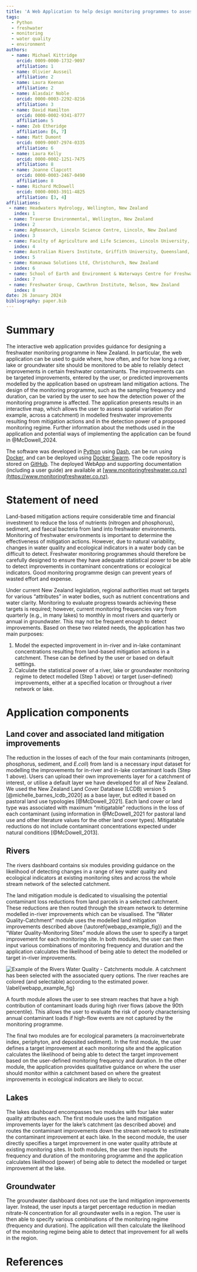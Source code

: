 ```yaml
---
title: 'A Web Application to help design monitoring programmes to assess the effectiveness of freshwater restoration actions in New Zealand'
tags:
  - Python
  - freshwater
  - monitoring
  - water quality
  - environment
authors:
  - name: Michael Kittridge
    orcid: 0009-0000-1732-9097
    affiliation: 1
  - name: Olivier Ausseil
    affiliation: 2
  - name: Laura Keenan
    affiliation: 2
  - name: Alasdair Noble 
    orcid: 0000-0003-2292-8216
    affiliation: 3
  - name: David Hamilton
    orcid: 0000-0002-9341-8777
    affiliation: 5
  - name: Zeb Etheridge
    affiliation: [6, 7]
  - name: Matt Dumont
    orcid: 0009-0007-2974-0335
    affiliation: 6
  - name: Laura Kelly
    orcid: 0000-0002-1251-7475
    affiliation: 8
  - name: Joanne Clapcott
    orcid: 0000-0003-2467-0490
    affiliation: 8
  - name: Richard McDowell 
    orcid: 0000-0003-3911-4825
    affiliation: [3, 4]
affiliations:
 - name: Headwaters Hydrology, Wellington, New Zealand
   index: 1
 - name: Traverse Environmental, Wellington, New Zealand
   index: 2
 - name: AgResearch, Lincoln Science Centre, Lincoln, New Zealand
   index: 3
 - name: Faculty of Agriculture and Life Sciences, Lincoln University, Lincoln, New Zealand
   index: 4
 - name: Australian Rivers Institute, Griffith University, Queensland, Australia
   index: 5
 - name: Komanawa Solutions Ltd, Christchurch, New Zealand
   index: 6
 - name: School of Earth and Environment & Waterways Centre for Freshwater Management, University of Canterbury, New Zealand
   index: 7
 - name: Freshwater Group, Cawthron Institute, Nelson, New Zealand
   index: 8
date: 26 January 2024
bibliography: paper.bib
---
```


# Summary

The interactive web application provides guidance for designing a freshwater monitoring programme in New Zealand. In particular, the web application can be used to guide where, how often, and for how long a river, lake or groundwater site should be monitored to be able to reliably detect improvements in certain freshwater contaminants. The improvements can be targeted improvements, entered by the user, or predicted improvements modelled by the application based on upstream land mitigation actions. The design of the monitoring programme, such as the sampling frequency and duration, can be varied by the user to see how the detection power of the monitoring programme is affected. The application presents results in an interactive map, which allows the user to assess spatial variation (for example, across a catchment) in modelled freshwater improvements resulting from mitigation actions and in the detection power of a proposed monitoring regime. Further information about the methods used in the application and potential ways of implementing the application can be found in @McDowell_2024.
 
The software was developed in [Python](https://www.python.org/) using [Dash](https://dash.plotly.com/), can be run using [Docker](https://www.docker.com/), and can be deployed using [Docker Swarm](https://docs.docker.com/engine/swarm/). The code repository is stored on [GitHub](https://github.com/headwaters-hydrology/olw2-sc008). The deployed WebApp and supporting documentation (including a user guide) are available at [www.monitoringfreshwater.co.nz](https://www.monitoringfreshwater.co.nz).

# Statement of need

Land-based mitigation actions require considerable time and financial investment to reduce the loss of nutrients (nitrogen and phosphorus), sediment, and faecal bacteria from land into freshwater environments. Monitoring of freshwater environments is important to determine the effectiveness of mitigation actions. However, due to natural variability, changes in water quality and ecological indicators in a water body can be difficult to detect. Freshwater monitoring programmes should therefore be carefully designed to ensure they have adequate statistical power to be able to detect improvements in contaminant concentrations or ecological indicators. Good monitoring programme design can prevent years of wasted effort and expense.
 
Under current New Zealand legislation, regional authorities must set targets for various “attributes” in water bodies, such as nutrient concentrations and water clarity. Monitoring to evaluate progress towards achieving these targets is required; however, current monitoring frequencies vary from quarterly (e.g., in many lakes) to monthly in most rivers and quarterly or annual in groundwater. This may not be frequent enough to detect improvements.
Based on these two related needs, the application has two main purposes:

1. Model the expected improvement in in-river and in-lake contaminant concentrations resulting from land-based mitigation actions in a catchment. These can be defined by the user or based on default settings.
2. Calculate the statistical power of a river, lake or groundwater monitoring regime to detect modelled (Step 1 above) or target (user-defined) improvements, either at a specified location or throughout a river network or lake. 

# Application components

## Land cover and associated land mitigation improvements

The reduction in the losses of each of the four main contaminants (nitrogen, phosphorus, sediment, and *E.coli*) from land is a necessary input dataset for modelling the improvements for in-river and in-lake contaminant loads (Step 1 above). Users can upload their own improvements layer for a catchment of interest, or utilise a default layer we have developed for all of New Zealand. We used the New Zealand Land Cover Database (LCDB) version 5 [@michelle_barnes_lcdb_2020] as a base layer, but edited it based on pastoral land use typologies [@McDowell_2021]. Each land cover or land type was associated with maximum “mitigatable” reductions in the loss of each contaminant (using information in @McDowell_2021 for pastoral land use and other literature values for the other land cover types). Mitigatable reductions do not include contaminant concentrations expected under natural conditions [@McDowell_2013].

## Rivers

The rivers dashboard contains six modules providing guidance on the likelihood of detecting changes in a range of key water quality and ecological indicators at existing monitoring sites and across the whole stream network of the selected catchment.

The land mitigation module is dedicated to visualising the potential contaminant loss reductions from land parcels in a selected catchment. These reductions are then routed through the stream network to determine modelled in-river improvements which can be visualised. The “Water Quality-Catchment” module uses the modelled land mitigation improvements described above (\autoref{webapp_example_fig}) and the “Water Quality-Monitoring Sites” module allows the user to specify a target improvement for each monitoring site. In both modules, the user can then input various combinations of monitoring frequency and duration and the application calculates the likelihood of being able to detect the modelled or target in-river improvements.

![Example of the Rivers Water Quality - Catchments module. A catchment has been selected with the associated query options. The river reaches are colored (and selectable) according to the estimated power. \label{webapp_example_fig}](webapp_fig2.png)

A fourth module allows the user to see stream reaches that have a high contribution of contaminant loads during high river flows (above the 90th percentile). This allows the user to evaluate the risk of poorly characterising annual contaminant loads if high-flow events are not captured by the monitoring programme.

The final two modules are for ecological parameters (a macroinvertebrate index, periphyton, and deposited sediment). In the first module, the user defines a target improvement at each monitoring site and the application calculates the likelihood of being able to detect the target improvement based on the user-defined monitoring frequency and duration. In the other module, the application provides qualitative guidance on where the user should monitor within a catchment based on where the greatest improvements in ecological indicators are likely to occur.

## Lakes

The lakes dashboard encompasses two modules with four lake water quality attributes each. The first module uses the land mitigation improvements layer for the lake’s catchment (as described above) and routes the contaminant improvements down the stream network to estimate the contaminant improvement at each lake. In the second module, the user directly specifies a target improvement in one water quality attribute at existing monitoring sites. In both modules, the user then inputs the frequency and duration of the monitoring programme and the application calculates likelihood (power) of being able to detect the modelled or target improvement at the lake.

## Groundwater

The groundwater dashboard does not use the land mitigation improvements layer. Instead, the user inputs a target percentage reduction in median nitrate-N concentration for all groundwater wells in a region. The user is then able to specify various combinations of the monitoring regime (frequency and duration). The application will then calculate the likelihood of the monitoring regime being able to detect that improvement for all wells in the region.

# References